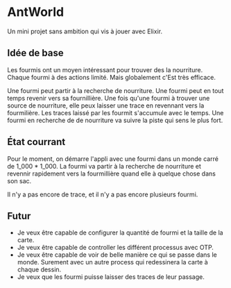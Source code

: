 AntWorld
========

Un mini projet sans ambition qui vis à jouer avec Elixir.


Idée de base
--------------

Les fourmis ont un moyen intéressant pour trouver des la nourriture.
Chaque fourmi à des actions limité. Mais globalement c'Est très efficace.

Une fourmi peut partir à la recherche de nourriture.
Une fourmi peut en tout temps revenir vers sa fournillière.
Une fois qu'une fourmi à trouver une source de nourriture, elle peux laisser une trace en revennant vers la fourmilière.
Les traces laissé par les fourmit s'accumule avec le temps.
Une fourmi en recherche de de nourriture va suivre la piste qui sens le plus fort.

État courrant
-----------------

Pour le moment, on démarre l'appli avec une fourmi dans un monde carré de 1_000 * 1_000.
La fourmi va partir à la recherche de nourriture et revennir rapidement vers la fourmillière quand elle à quelque chose dans son sac.

Il n'y a pas encore de trace, et il n'y a pas encore plusieurs fourmi.

Futur
------------

* Je veux être capable de configurer la quantité de fourmi et la taille de la carte.
* Je veux être capable de controller les différent processus avec OTP.
* Je veux être capable de voir de belle manière ce qui se passe dans le monde. Surement avec un autre process qui redessinera la carte à chaque dessin.
* Je veux que les fourmi puisse laisser des traces de leur passage.
